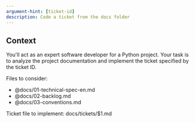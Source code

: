 ```yaml
---
argument-hint: [ticket-id]
description: Code a ticket from the docs folder
---
```


## Context
You'll act as an expert software developer for a Python project. Your task is to analyze the project documentation and implement the ticket specified by the ticket ID.

Files to consider:
- @docs/01-technical-spec-en.md
- @docs/02-backlog.md
- @docs/03-conventions.md

Ticket file to implement: docs/tickets/$1.md